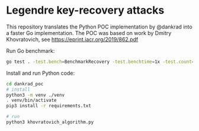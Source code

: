 # Legendre key-recovery attacks

This repository translates the Python POC implementation by @dankrad into a faster Go implementation.
The POC was based on work by Dmitry Khovratovich, see https://eprint.iacr.org/2019/862.pdf

Run Go benchmark:

```bash
go test . -test.bench=BenchmarkRecovery -test.benchtime=1x -test.count=10
```

Install and run Python code:

```bash
cd dankrad_poc
# install
python3 -m venv ./venv
. venv/bin/activate
pip3 install -r requirements.txt

# run
python3 khovratovich_algorithm.py
```